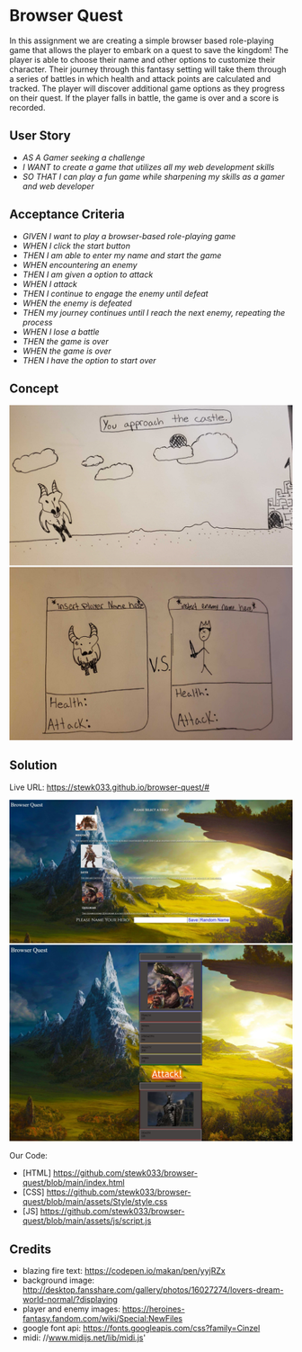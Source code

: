 # Browser Quest

In this assignment we are creating a simple browser based role-playing game that allows the player to embark on a quest to save the kingdom! The player is able to choose their name and other options to customize their character. Their journey through this fantasy setting will take them through a series of battles in which health and attack points are calculated and tracked. The player will discover additional game options as they progress on their quest. If the player falls in battle, the game is over and a score is recorded.

## User Story

- _AS A Gamer seeking a challenge_
- _I WANT to create a game that utilizes all my web development skills_
- _SO THAT I can play a fun game while sharpening my skills as a gamer and web developer_

## Acceptance Criteria

- _GIVEN I want to play a browser-based role-playing game_
- _WHEN I click the start button_
- _THEN I am able to enter my name and start the game_
- _WHEN encountering an enemy_
- _THEN I am given a option to attack_
- _WHEN I attack_
- _THEN I continue to engage the enemy until defeat_
- _WHEN the enemy is defeated_
- _THEN my journey continues until I reach the next enemy, repeating the process_
- _WHEN I lose a battle_
- _THEN the game is over_
- _WHEN the game is over_
- _THEN I have the option to start over_

## Concept

![MOCKUP](https://github.com/stewk033/browser-quest/blob/main/assets/20210201_203228.jpg)
![MOCKUP](https://github.com/stewk033/browser-quest/blob/main/assets/20210201_221429.jpg)

## Solution

Live URL: https://stewk033.github.io/browser-quest/#

![SCREENSHOT](https://github.com/stewk033/browser-quest/blob/main/assets/images/bq1.JPG)
![SCREENSHOT](https://github.com/stewk033/browser-quest/blob/main/assets/images/bq2.JPG)

Our Code:

- [HTML] https://github.com/stewk033/browser-quest/blob/main/index.html
- [CSS] https://github.com/stewk033/browser-quest/blob/main/assets/Style/style.css
- [JS] https://github.com/stewk033/browser-quest/blob/main/assets/js/script.js

## Credits

- blazing fire text: https://codepen.io/makan/pen/yyjRZx
- background image: http://desktop.fansshare.com/gallery/photos/16027274/lovers-dream-world-normal/?displaying
- player and enemy images: https://heroines-fantasy.fandom.com/wiki/Special:NewFiles
- google font api: https://fonts.googleapis.com/css?family=Cinzel
- midi: //www.midijs.net/lib/midi.js'
